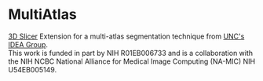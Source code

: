 MultiAtlas
==========

[3D Slicer][Slicer] Extension for a multi-atlas segmentation technique from [UNC's IDEA Group][IDEAgroup].  
This work is funded in part by NIH R01EB006733 and is a collaboration with the NIH NCBC National Alliance 
for Medical Image Computing (NA-MIC) NIH U54EB005149.

[Slicer]: http://www.slicer.org "3D Slicer" 
[IDEAgroup]: http://www.med.unc.edu/bric/ideagroup "UNC IDEA Group"

